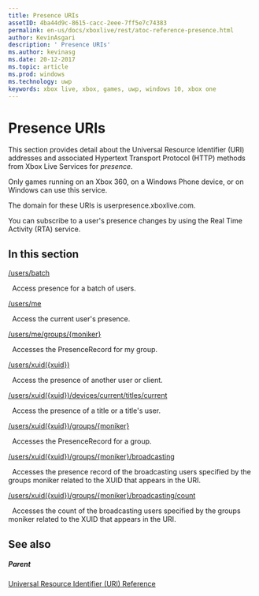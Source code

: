 ```yaml
---
title: Presence URIs
assetID: 4ba44d9c-8615-cacc-2eee-7ff5e7c74383
permalink: en-us/docs/xboxlive/rest/atoc-reference-presence.html
author: KevinAsgari
description: ' Presence URIs'
ms.author: kevinasg
ms.date: 20-12-2017
ms.topic: article
ms.prod: windows
ms.technology: uwp
keywords: xbox live, xbox, games, uwp, windows 10, xbox one
---
```



# Presence URIs
 
This section provides detail about the Universal Resource Identifier (URI) addresses and associated Hypertext Transport Protocol (HTTP) methods from Xbox Live Services for *presence*.
 
Only games running on an Xbox 360, on a Windows Phone device, or on Windows can use this service.
 
The domain for these URIs is userpresence.xboxlive.com.
 
You can subscribe to a user's presence changes by using the Real Time Activity (RTA) service.
 
<a id="ID4ERB"></a>

 
## In this section

[/users/batch](uri-usersbatch.md)

&nbsp;&nbsp;Access presence for a batch of users.

[/users/me](uri-usersme.md)

&nbsp;&nbsp;Access the current user's presence.

[/users/me/groups/{moniker}](uri-usersmegroupsmoniker.md)

&nbsp;&nbsp;Accesses the PresenceRecord for my group.

[/users/xuid({xuid})](uri-usersxuid.md)

&nbsp;&nbsp;Access the presence of another user or client.

[/users/xuid({xuid})/devices/current/titles/current](uri-usersxuiddevicescurrenttitlescurrent.md)

&nbsp;&nbsp;Access the presence of a title or a title's user.

[/users/xuid({xuid})/groups/{moniker}](uri-usersxuidgroupsmoniker.md)

&nbsp;&nbsp;Accesses the PresenceRecord for a group.

[/users/xuid({xuid})/groups/{moniker}/broadcasting](uri-usersxuidgroupsmonikerbroadcasting.md)

&nbsp;&nbsp;Accesses the presence record of the broadcasting users specified by the groups moniker related to the XUID that appears in the URI.

[/users/xuid({xuid})/groups/{moniker}/broadcasting/count](uri-usersxuidgroupsmonikerbroadcastingcount.md)

&nbsp;&nbsp;Accesses the count of the broadcasting users specified by the groups moniker related to the XUID that appears in the URI.
 
<a id="ID4EMC"></a>

 
## See also
 
<a id="ID4EOC"></a>

 
##### Parent 

[Universal Resource Identifier (URI) Reference](../atoc-xboxlivews-reference-uris.md)

   